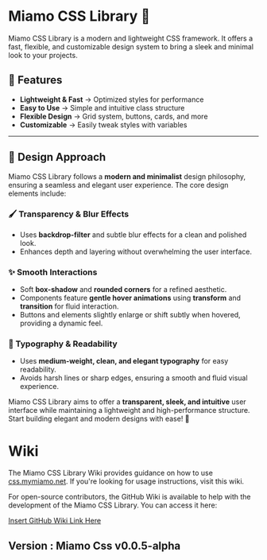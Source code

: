 # Miamo CSS Library 🌿  

Miamo CSS Library is a modern and lightweight CSS framework. It offers a fast, flexible, and customizable design system to bring a sleek and minimal look to your projects.

## 🚀 **Features**

- **Lightweight & Fast** → Optimized styles for performance
- **Easy to Use** → Simple and intuitive class structure
- **Flexible Design** → Grid system, buttons, cards, and more
- **Customizable** → Easily tweak styles with variables

---

## 🎨 **Design Approach**

Miamo CSS Library follows a **modern and minimalist** design philosophy, ensuring a seamless and elegant user experience. The core design elements include:

### **🖌 Transparency & Blur Effects**

- Uses **backdrop-filter** and subtle blur effects for a clean and polished look.
- Enhances depth and layering without overwhelming the user interface.

### **✨ Smooth Interactions**

- Soft **box-shadow** and **rounded corners** for a refined aesthetic.
- Components feature **gentle hover animations** using **transform** and **transition** for fluid interaction.
- Buttons and elements slightly enlarge or shift subtly when hovered, providing a dynamic feel.

### **📜 Typography & Readability**

- Uses **medium-weight, clean, and elegant typography** for easy readability.
- Avoids harsh lines or sharp edges, ensuring a smooth and fluid visual experience.

Miamo CSS Library aims to offer a **transparent, sleek, and intuitive** user interface while maintaining a lightweight and high-performance structure. Start building elegant and modern designs with ease! 🚀


# Wiki
The Miamo CSS Library Wiki provides guidance on how to use [css.mymiamo.net](https://css.mymiamo.net). If you're looking for usage instructions, visit this wiki.

For open-source contributors, the GitHub Wiki is available to help with the development of the Miamo CSS Library. You can access it here:

[Insert GitHub Wiki Link Here](https://github.com/mymiamo/miamocss/wiki)


## Version : Miamo Css v0.0.5-alpha
